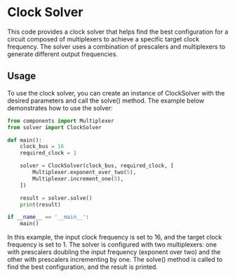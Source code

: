 # Clock Solver
This code provides a clock solver that helps find the best configuration for a circuit composed of multiplexers to achieve a specific target clock frequency. The solver uses a combination of prescalers and multiplexers to generate different output frequencies.
## Usage
To use the clock solver, you can create an instance of ClockSolver with the desired parameters and call the solve() method. The example below demonstrates how to use the solver:

```python
from components import Multiplexer
from solver import ClockSolver

def main():
    clock_bus = 16
    required_clock = 1

    solver = ClockSolver(clock_bus, required_clock, [
        Multiplexer.exponent_over_two(5),
        Multiplexer.increment_one(5),
    ])

    result = solver.solve()
    print(result)

if __name__ == '__main__':
    main()
```
In this example, the input clock frequency is set to 16, and the target clock frequency is set to 1. The solver is configured with two multiplexers: one with prescalers doubling the input frequency (exponent over two) and the other with prescalers incrementing by one. The solve() method is called to find the best configuration, and the result is printed.


